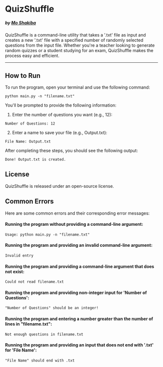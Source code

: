 # QuizShuffle
##### by [Mo Shakiba](https://moshakiba.me)

QuizShuffle is a command-line utility that takes a '.txt' file as input and creates a new '.txt' file with a specified number of randomly selected questions from the input file. Whether you're a teacher looking to generate random quizzes or a student studying for an exam, QuizShuffle makes the process easy and efficient.

---
## How to Run

To run the program, open your terminal and use the following command:

```
python main.py -n "filename.txt"
```

You'll be prompted to provide the following information:

1. Enter the number of questions you want (e.g., 12):
```
Number of Questions: 12
```

2. Enter a name to save your file (e.g., Output.txt):
```
File Name: Output.txt
```

After completing these steps, you should see the following output:

```
Done! Output.txt is created.
```

## License

QuizShuffle is released under an open-source license.

## Common Errors

Here are some common errors and their corresponding error messages:

#### Running the program without providing a command-line argument:
```
Usage: python main.py -n "filename.txt"
```

#### Running the program and providing an invalid command-line argument:
```
Invalid entry
```

#### Running the program and providing a command-line argument that does not exist:
```
Could not read filename.txt
```

#### Running the program and providing non-integer input for 'Number of Questions':
```
"Number of Questions" should be an integer!
```

#### Running the program and entering a number greater than the number of lines in "filename.txt":
```
Not enough questions in filename.txt
```

#### Running the program and providing an input that does not end with '.txt' for 'File Name':
```
"File Name" should end with .txt
```
